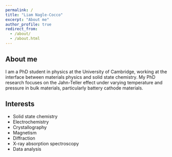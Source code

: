 ```yaml
---
permalink: /
title: "Liam Nagle-Cocco"
excerpt: "About me"
author_profile: true
redirect_from: 
  - /about/
  - /about.html
---
```


About me
------
I am a PhD student in physics at the University of Cambridge, working at the interface between materials physics and solid state chemistry. My PhD research focuses on the Jahn-Teller effect under varying temperature and pressure in bulk materials, particularly battery cathode materials.

Interests
------
- Solid state chemistry
- Electrochemistry
- Crystallography
- Magnetism
- Diffraction
- X-ray absorption spectroscopy
- Data analysis

